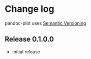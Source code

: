 # Change log

pandoc-plot uses [Semantic Versioning](http://semver.org/spec/v2.0.0.html)

Release 0.1.0.0
---------------

* Initial release